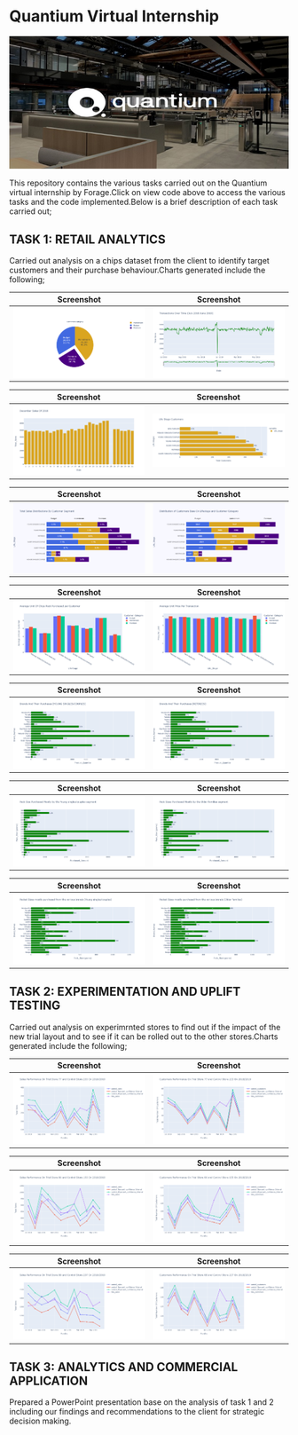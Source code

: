 # Quantium Virtual Internship
![](quantium_retail_analysis.jpg)

This repository contains the various tasks carried out on the Quantium virtual internship by Forage.Click on view code above to access the various tasks and the code implemented.Below is a brief description of each task carried out;

## TASK 1: RETAIL ANALYTICS
Carried out analysis on a chips dataset from the client to identify target customers and their purchase behaviour.Charts generated include the following;

Screenshot                                  |                Screenshot
:-----------------------------------------: | :-----------------------------------------:
![](img1.png)                               |    ![](img3.png)

Screenshot                                  |                Screenshot
:-----------------------------------------: | :-----------------------------------------:
![](img4.png)                               |    ![](img5.png)

Screenshot                                  |                Screenshot
:-----------------------------------------: | :-----------------------------------------:
![](img6.png)                               |    ![](img7.png)

Screenshot                                  |                Screenshot
:-----------------------------------------: | :-----------------------------------------:
![](img8.png)                               |    ![](img9.png)

Screenshot                                  |                Screenshot
:-----------------------------------------: | :-----------------------------------------:
![](img10.png)                              |    ![](img11.png)

Screenshot                                  |                Screenshot
:-----------------------------------------: | :-----------------------------------------:
![](img12.png)                              |    ![](img13.png)

Screenshot                                  |                Screenshot
:-----------------------------------------: | :-----------------------------------------:
![](img14.png)                              |    ![](img15.png)


## TASK 2: EXPERIMENTATION AND UPLIFT TESTING
Carried out analysis on experimrnted stores to find out if the impact of the new trial layout and to see if it can be rolled out to the other stores.Charts generated include the following;

Screenshot                                  |                Screenshot
:-----------------------------------------: | :-----------------------------------------:
![](img_1.1.png)                              |    ![](img_1.2.png)

Screenshot                                  |                Screenshot
:-----------------------------------------: | :-----------------------------------------:
![](img_2.1.png)                              |    ![](img_2.2.png)

Screenshot                                  |                Screenshot
:-----------------------------------------: | :-----------------------------------------:
![](img_3.1.png)                              |    ![](img_3.2.png)


## TASK 3: ANALYTICS AND COMMERCIAL APPLICATION
Prepared a PowerPoint presentation base on the analysis of task 1 and 2 including our findings and recommendations to the client for strategic decision making.




